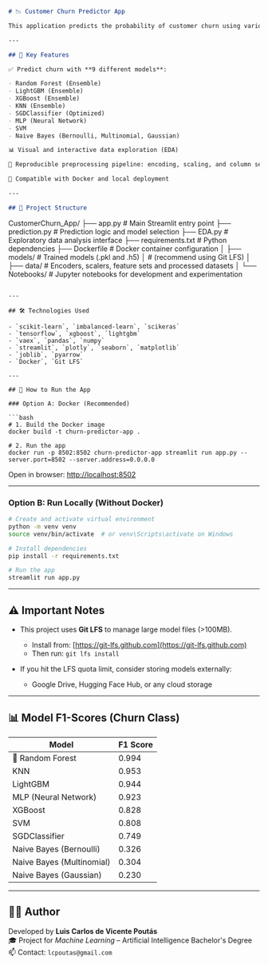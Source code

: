 ```markdown
# 📉 Customer Churn Predictor App

This application predicts the probability of customer churn using various Machine Learning models. Built with **Streamlit**, it allows users to interactively explore the data, select a model, and make real-time predictions.

---

## 🧠 Key Features

✅ Predict churn with **9 different models**:

- Random Forest (Ensemble)
- LightGBM (Ensemble)
- XGBoost (Ensemble)
- KNN (Ensemble)
- SGDClassifier (Optimized)
- MLP (Neural Network)
- SVM
- Naive Bayes (Bernoulli, Multinomial, Gaussian)

📊 Visual and interactive data exploration (EDA)

🧪 Reproducible preprocessing pipeline: encoding, scaling, and column selection

🚀 Compatible with Docker and local deployment

---

## 📁 Project Structure

```
CustomerChurn_App/
├── app.py             # Main Streamlit entry point
├── prediction.py      # Prediction logic and model selection
├── EDA.py             # Exploratory data analysis interface
├── requirements.txt   # Python dependencies
├── Dockerfile         # Docker container configuration
│
├── models/            # Trained models (.pkl and .h5)
│                     # (recommend using Git LFS)
│
├── data/              # Encoders, scalers, feature sets and processed datasets
│
└── Notebooks/         # Jupyter notebooks for development and experimentation
```

---

## 🛠️ Technologies Used

- `scikit-learn`, `imbalanced-learn`, `scikeras`
- `tensorflow`, `xgboost`, `lightgbm`
- `vaex`, `pandas`, `numpy`
- `streamlit`, `plotly`, `seaborn`, `matplotlib`
- `joblib`, `pyarrow`
- `Docker`, `Git LFS`

---

## 🚀 How to Run the App

### Option A: Docker (Recommended)

```bash
# 1. Build the Docker image
docker build -t churn-predictor-app .

# 2. Run the app
docker run -p 8502:8502 churn-predictor-app streamlit run app.py --server.port=8502 --server.address=0.0.0.0
```

Open in browser: [http://localhost:8502](http://localhost:8502)

---

### Option B: Run Locally (Without Docker)

```bash
# Create and activate virtual environment
python -m venv venv
source venv/bin/activate  # or venv\Scripts\activate on Windows

# Install dependencies
pip install -r requirements.txt

# Run the app
streamlit run app.py
```

---

## ⚠️ Important Notes

- This project uses **Git LFS** to manage large model files (>100MB).
  - Install from: [https://git-lfs.github.com](https://git-lfs.github.com)
  - Then run: `git lfs install`

- If you hit the LFS quota limit, consider storing models externally:
  - Google Drive, Hugging Face Hub, or any cloud storage

---

## 📊 Model F1-Scores (Churn Class)

| Model                    | F1 Score |
|--------------------------|----------|
| 🎯 Random Forest         | 0.994    |
| KNN                      | 0.953    |
| LightGBM                 | 0.944    |
| MLP (Neural Network)     | 0.923    |
| XGBoost                  | 0.828    |
| SVM                      | 0.808    |
| SGDClassifier            | 0.749    |
| Naive Bayes (Bernoulli)  | 0.326    |
| Naive Bayes (Multinomial)| 0.304    |
| Naive Bayes (Gaussian)   | 0.230    |

---

## 👨‍💻 Author

Developed by **Luis Carlos de Vicente Poutás**  
🎓 Project for *Machine Learning* – Artificial Intelligence Bachelor's Degree  
📫 Contact: `lcpoutas@gmail.com`
```
